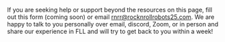 If you are seeking help or support beyond the resources on this page, fill out this form (coming soon) or email rnrr@rocknrollrobots25.com. We are happy to talk to you personally over email, discord, Zoom, or in person and share our experience in FLL and will try to get back to you within a week!